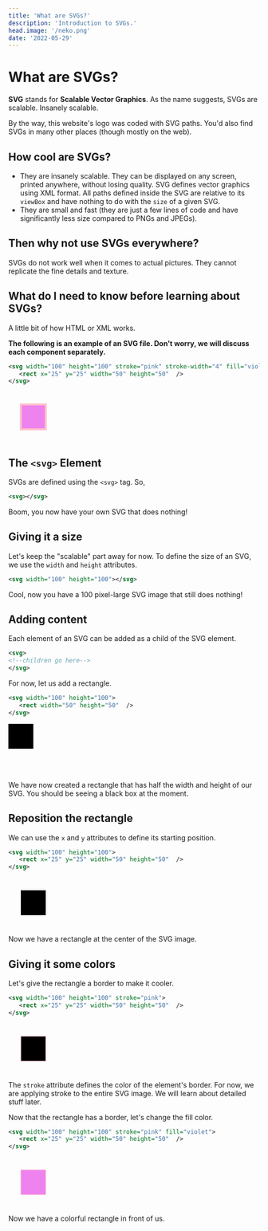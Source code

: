```yaml
---
title: 'What are SVGs?'
description: 'Introduction to SVGs.'
head.image: '/neko.png'
date: '2022-05-29'
---
```


# What are SVGs?
**SVG** stands for **Scalable Vector Graphics**. As the name suggests, SVGs are scalable. Insanely scalable.

By the way, this website's logo was coded with SVG paths. You'd also find SVGs in many other places (though mostly on the web).

## How cool are SVGs?
- They are insanely scalable. They can be displayed on any screen, printed anywhere, without losing quality. SVG defines vector graphics using XML format. All paths defined inside the SVG are relative to its `viewBox` and have nothing to do with the `size` of a given SVG.
- They are small and fast (they are just a few lines of code and have significantly less size compared to PNGs and JPEGs).

## Then why not use SVGs everywhere?
SVGs do not work well when it comes to actual pictures. They cannot replicate the fine details and texture.

## What do I need to know before learning about SVGs?
A little bit of how HTML or XML works.

**The following is an example of an SVG file. Don't worry, we will discuss each component separately.**

```xml
<svg width="100" height="100" stroke="pink" stroke-width="4" fill="violet">
   <rect x="25" y="25" width="50" height="50"  />
</svg>
```

<svg width="100" height="100" stroke="pink" stroke-width="4" fill="violet">
   <rect x="25" y="25" width="50" height="50"  />
</svg>

## The `<svg>` Element
SVGs are defined using the `<svg>` tag. So,

```xml
<svg></svg>
```

Boom, you now have your own SVG that does nothing!

## Giving it a size
Let's keep the "scalable" part away for now. To define the size of an SVG, we use the `width` and `height` attributes.

```xml
<svg width="100" height="100"></svg>
```

Cool, now you have a 100 pixel-large SVG image that still does nothing!

## Adding content
Each element of an SVG can be added as a child of the SVG element.

```xml
<svg>
<!--children go here-->
</svg>
```

For now, let us add a rectangle.

```xml
<svg width="100" height="100">
   <rect width="50" height="50"  />
</svg>
```
<svg width="100" height="100">
   <rect width="50" height="50"  />
</svg>

We have now created a rectangle that has half the width and height of our SVG. You should be seeing a black box at the moment.

## Reposition the rectangle

We can use the `x` and `y` attributes to define its starting position.

```xml
<svg width="100" height="100">
   <rect x="25" y="25" width="50" height="50"  />
</svg>
```
<svg width="100" height="100">
   <rect x="25" y="25" width="50" height="50"  />
</svg>

Now we have a rectangle at the center of the SVG image.

## Giving it some colors

Let's give the rectangle a border to make it cooler.

```xml
<svg width="100" height="100" stroke="pink">
   <rect x="25" y="25" width="50" height="50"  />
</svg>
```
<svg width="100" height="100" stroke="pink">
   <rect x="25" y="25" width="50" height="50"  />
</svg>

The `stroke` attribute defines the color of the element's border. For now, we are applying stroke to the entire SVG image. We will learn about detailed stuff later.

Now that the rectangle has a border, let's change the fill color.

```xml
<svg width="100" height="100" stroke="pink" fill="violet">
   <rect x="25" y="25" width="50" height="50"  />
</svg>
```
<svg width="100" height="100" stroke="pink" fill="violet">
   <rect x="25" y="25" width="50" height="50"  />
</svg>

Now we have a colorful rectangle in front of us.